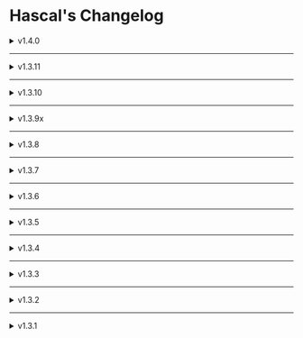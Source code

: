 # Hascal's Changelog

<details>
<summary>v1.4.0</summary>

#### New features
- add support for multiline C-style comment

#### Changes
- Hascal relicensed from MIT license to BSD-3-Clause license

#### Bug fixes
- fix string subscripting bug
- fix empty list parsing bug

#### Removed

</details>

---

<details>
<summary>v1.3.11</summary>

#### New features
- add uniform distribution based random number generator called `uniform` in `random` library

#### Changes
- change `static` decorator name to `static_function` name
- rename `times` function to `multiplies` in `functional` library
- rename `if_and`, `if_or`, `if_not` functions to `_and`, `_or`, `_not` in `functional` library

#### Bug fixes
- fix package manager bug

#### Removed

</details>

---

<details>
<summary>v1.3.10</summary>

#### New features
- show error for undeleted variables from heap

#### Changes
- improve `math`,`os` library
- in `functional` library : change `lessThanOrEqual` to `lessThanEqual`, `greaterThanOrEqual` to `greaterThanEqual`
- improve error handler for conditions
- `pytest` based test runner(@mmdbalkhi)
- fix conflicting with C\C++\Obj-C in FFI features
- change `static` decorator name to `static_function` name

#### Bug fixes
- fix `math` library bug
- fix import package bug with `_.*` name
- fix `crypto.sha256` library bug

#### Removed
- remove `libtcc` from stdlib

</details>

---

<details>
<summary>v1.3.9x</summary>

<details>
<summary>v1.3.9</summary>

#### New features
- add `hascal list` command to list all available packages
- add `hascal init` command to create a new project, that generates `config.json`, `.gitignore` and `src/app.has` files
- add `hascal build` command to build project
- add `hascal run` command to run project
- add `string_reverse(str:string)` function to `strings` module
- add `assert` function to runtime library
- add `no_std` compiler option
- add `filename` config option

#### Changes
- change emitting `std::string` for strings to `string`(because in showing assertion errors, `std::string` is illusory).
- use `sys.exit` instead of `exit` in `src/core/h_help.py`(@mmdbalkhi)
- fix importing system bugs
- improve `typeof` builtin function
<!-- - remove file extension (`.has`) checking #42 -->

#### Bug fixes
- fix assigning `NULL` to arrays and pointers bug, #36.
- fix `check_g++` config option bugs
- fix not defined consts when importing packages
- fix `random` library bug
- fix `browser` library bug

#### Removed
- remove `windows`,`browser` libraries

</details>

<details>
<summary>v1.3.9-rc.2</summary>

#### Bug fixes
- fix a critical bug in importing system

</details>

<details>
<summary>v1.3.9-rc.1</summary>

#### Changes
- upgrade importing system
- some changes in self hosted compiler(NOTE: self hosted compiler is not ready yet)

#### Bug fixes
- fix import bug when importing one package in multiple files
- fix self hosted bugs

</details>

<details>
<summary>v1.3.9-rc</summary>

#### Changes
- Rewrite package manager

#### Bug fixes
- fix `http` library bug
- fix cpp importing bug

</details>

<details>
<summary>v1.3.9-beta</summary>

#### New features
- passing functions as arguments
```typescript
function f(x: int): int {
    return x + 1
}

function g(func:Function[int]int): int {
    return func(1)
}
```
- add static variables, [See this example](https://github.com/hascal/hascal/blob/main/tests/static.has)
- add `only_compile` config option

#### Changes
- upgrade importing system

#### Bug fixes
- fix pyinstaller build issue

#### Removed

</details>

<details>
<summary>v1.3.9-alpha.1</summary>

#### Changes
- add `download`,`upload`,`post` functions to `http` library
- `https` support for `http` library
- add `windows` library(that includes `windows.h`)
- add `browser` library to open urls in default browser(now only supports windows)

#### Bug fixes
- fix linker flag import bug in `cuse` statement

</details>

</details>

<hr>

<details>
<summary>v1.3.8</summary>

#### New features
- non-nullable and nullable variables

#### Changes
- change pointer unary from `*` to `^`
- improve importing system

#### Bug fixes
- fix repetitious imports bug
- fix #29 bug(by [@mmdbalkhi](https://github.com/mmdbalkhi))
  
#### Removed
- remove `token` library

</details>

<hr>

<details>
<summary>v1.3.7</summary>

#### New features
- manual memory management with `new` and `delete` keyword
- functional programming paradigm
- speed up compilation time
- add `typeof` function
- now can print arrays and structures
- function decorators
- `static` and `extern` decorator
- multiple library import
- improve importing system
- improve stdlib architecture

#### Bug fixes
- fix scoping bug
- fix `conv` library bug
- fix conditions bug

#### Removed
- `export` library removed
- `local use` statement removed

</details>

<hr>

<details>
<summary>v1.3.6</summary>
  
#### New features
- more data types : `int8`,`uint8`,`int16`,`uint16`,`int32`,`uint32`,`int64`,`uint64`,`double`
- type compatibility
- multi line string
- pointers and references
```typescript
var x : *int = 20
var y : int = 10
x = &y
var z = *x // type : int

// Pointers fix incomplete types on struct defination
struct bar {
    var self : *bar
}
```
- add `sizeof` function

#### Bug fixes
- fix lexer bugs
- check if function returns a value at end of string else show error
- `main` function should returns int
- fix `termcolor` library bugs
- fix enum bugs

#### Standart library
- add `sdl2` wrapper
- add `export` library for exporting to C(see : [haspy](https://github.com/bistcuite/haspy))
- add `crypto.sha256` for sha256 hashing

#### Removed
- `libcinfo` library removed

</details>

<hr>

<details>
<summary>v1.3.5</summary>

#### Standard library
##### Updated
`os` :
- add `compiler_name` function to get the name of the compiler
- add `arch` function to get the architecture of the system
- add `is_x86` function to check if the architecture is x86
- add `is_x64` function to check if the architecture is x64
- add `getenv` function to get an environment variable
##### Added
- add `libcinfo` library to get information about the libc
- add `termcolor` library to colorize the output

![assets/termcolor.png](assets/termcolor.png)

#### Bug fixes
- Fix incomplete type defination bug

</details>

<hr>

<details>
<summary>v1.3.4</summary>
  
#### New features
- compiler option : now can generate c++ code from hascal code with `c++_code : 1` in `config.json` file
- use `cuse` keyword to include c++ files.

#### Bug fixes
- Fix semantic analyser bugs
- Fix standard library bug

</details>

<hr>

<details>
<summary>v1.3.3</summary>

#### New features
- struct inheritance
- can use `cuse` statement on struct declaration

#### Bug fixes
- Fix variable scope bug
- Fix variable declaration bug
- Fix semantic analyser bug

</details>

<hr>

<details>
<summary>v1.3.2</summary>

#### New features
- `for in` statement
- library manager
- flag option
- `cuse` statement

#### Bug fixes
- Fix semantic analyser bugs
- Fix nested struct bug

#### Removed
- `for to` and `for downto` statement removed

</details>

<hr>

<details>
<summary>v1.3.1</summary>

#### New features
- Basic Semantic Anaslyser

#### Removed
- remove semicolon from syntax

</details>
